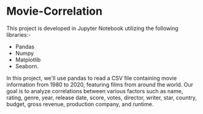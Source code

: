 # Movie-Correlation
This project is developed in Jupyter Notebook utilizing the following libraries:-
- Pandas
- Numpy
- Matplotlib
- Seaborn.

In this project, we'll use pandas to read a CSV file containing movie information from 1980 to 2020, featuring films from around the world. Our goal is to analyze correlations between various factors such as name, rating, genre, year, release date, score, votes, director, writer, star, country, budget, gross revenue, production company, and runtime.
